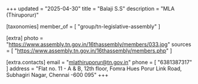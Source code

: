 +++
updated = "2025-04-30"
title = "Balaji  S.S"
description = "MLA (Thiruporur)"

[taxonomies]
member_of = [
    "group/tn-legislative-assembly"
]

[extra]
photo = "https://www.assembly.tn.gov.in/16thassembly/members/033.jpg"
sources = [
    "https://www.assembly.tn.gov.in/16thassembly/members.php"
]

[extra.contacts]
email = "mlathiruporur@tn.gov.in"
phone = [
    "6381387317"
]
address = "Flat no. 11 - A & B, 12th floor, Fomra Hues Porur Link Road, Subhagiri Nagar, Chennai  -600 095"
+++
